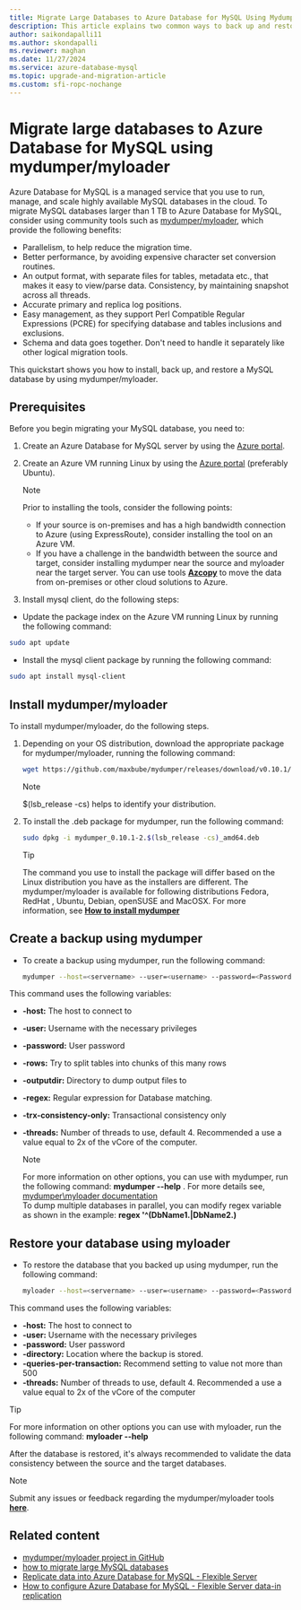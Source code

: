 ```yaml
---
title: Migrate Large Databases to Azure Database for MySQL Using Mydumper/myloader
description: This article explains two common ways to back up and restore databases in your Azure Database for MySQL, using tool mydumper/myloader
author: saikondapalli11
ms.author: skondapalli
ms.reviewer: maghan
ms.date: 11/27/2024
ms.service: azure-database-mysql
ms.topic: upgrade-and-migration-article
ms.custom: sfi-ropc-nochange
---
```


# Migrate large databases to Azure Database for MySQL using mydumper/myloader

Azure Database for MySQL is a managed service that you use to run, manage, and scale highly available MySQL databases in the cloud. To migrate MySQL databases larger than 1 TB to Azure Database for MySQL, consider using community tools such as [mydumper/myloader](https://centminmod.com/mydumper.html), which provide the following benefits:

- Parallelism, to help reduce the migration time.
- Better performance, by avoiding expensive character set conversion routines.
- An output format, with separate files for tables, metadata etc., that makes it easy to view/parse data. Consistency, by maintaining snapshot across all threads.
- Accurate primary and replica log positions.
- Easy management, as they support Perl Compatible Regular Expressions (PCRE) for specifying database and tables inclusions and exclusions.
- Schema and data goes together. Don't need to handle it separately like other logical migration tools.

This quickstart shows you how to install, back up, and restore a MySQL database by using mydumper/myloader.

## Prerequisites

Before you begin migrating your MySQL database, you need to:

1. Create an Azure Database for MySQL server by using the [Azure portal](../flexible-server/quickstart-create-server-portal.md).

1. Create an Azure VM running Linux by using the [Azure portal](/azure/virtual-machines/linux/quick-create-portal) (preferably Ubuntu).
    > [!NOTE]  
    > Prior to installing the tools, consider the following points:
    >  
    > * If your source is on-premises and has a high bandwidth connection to Azure (using ExpressRoute), consider installing the tool on an Azure VM.<br>
    > * If you have a challenge in the bandwidth between the source and target, consider installing mydumper near the source and myloader near the target server. You can use tools **[Azcopy](/azure/storage/common/storage-use-azcopy-v10)** to move the data from on-premises or other cloud solutions to Azure.

1. Install mysql client, do the following steps:

- Update the package index on the Azure VM running Linux by running the following command:

```bash
sudo apt update
```
- Install the mysql client package by running the following command:

```bash
sudo apt install mysql-client
```

## Install mydumper/myloader

To install mydumper/myloader, do the following steps.

1. Depending on your OS distribution, download the appropriate package for mydumper/myloader, running the following command:

    ```bash
    wget https://github.com/maxbube/mydumper/releases/download/v0.10.1/mydumper_0.10.1-2.$(lsb_release -cs)_amd64.deb
    ```

    > [!NOTE]  
    > $(lsb_release -cs) helps to identify your distribution.

1. To install the .deb package for mydumper, run the following command:

    ```bash
    sudo dpkg -i mydumper_0.10.1-2.$(lsb_release -cs)_amd64.deb
    ```

    > [!TIP]  
    > The command you use to install the package will differ based on the Linux distribution you have as the installers are different. The mydumper/myloader is available for following distributions Fedora, RedHat , Ubuntu, Debian, openSUSE and MacOSX. For more information, see **[How to install mydumper](https://github.com/maxbube/mydumper#how-to-install-mydumpermyloader)**

## Create a backup using mydumper

- To create a backup using mydumper, run the following command:

    ```bash
    mydumper --host=<servername> --user=<username> --password=<Password> --outputdir=./backup --rows=100000 --compress --build-empty-files --threads=16 --compress-protocol --trx-consistency-only --ssl  --regex '^(<Db_name>\.)' -L mydumper-logs.txt
    ```

This command uses the following variables:

- **-host:** The host to connect to
- **-user:** Username with the necessary privileges
- **-password:** User password
- **-rows:** Try to split tables into chunks of this many rows
- **-outputdir:** Directory to dump output files to
- **-regex:** Regular expression for Database matching.
- **-trx-consistency-only:** Transactional consistency only
- **-threads:** Number of threads to use, default 4. Recommended a use a value equal to 2x of the vCore of the computer.

    > [!NOTE]  
    > For more information on other options, you can use with mydumper, run the following command:
    **mydumper --help** . For more details see, [mydumper\myloader documentation](https://centminmod.com/mydumper.html)<br>
    > To dump multiple databases in parallel, you can modify regex variable as shown in the example: **regex '^(DbName1\.|DbName2\.)**

## Restore your database using myloader

- To restore the database that you backed up using mydumper, run the following command:

    ```bash
    myloader --host=<servername> --user=<username> --password=<Password> --directory=./backup --queries-per-transaction=500 --threads=16 --compress-protocol --ssl --verbose=3 -e 2>myloader-logs.txt
    ```

This command uses the following variables:

- **-host:** The host to connect to
- **-user:** Username with the necessary privileges
- **-password:** User password
- **-directory:** Location where the backup is stored.
- **-queries-per-transaction:** Recommend setting to value not more than 500
- **-threads:** Number of threads to use, default 4. Recommended a use a value equal to 2x of the vCore of the computer

> [!TIP]  
> For more information on other options you can use with myloader, run the following command:
**myloader --help**

After the database is restored, it's always recommended to validate the data consistency between the source and the target databases.

> [!NOTE]  
> Submit any issues or feedback regarding the mydumper/myloader tools **[here](https://github.com/maxbube/mydumper/issues)**.

## Related content

- [mydumper/myloader project in GitHub](https://github.com/maxbube/mydumper)
- [how to migrate large MySQL databases](https://techcommunity.microsoft.com/blog/adformysql/best-practices-for-migrating-large-databases-to-azure-database-for-mysql/1362699)
- [Replicate data into Azure Database for MySQL - Flexible Server](../flexible-server/concepts-data-in-replication.md)
- [How to configure Azure Database for MySQL - Flexible Server data-in replication](../flexible-server/how-to-data-in-replication.md)
